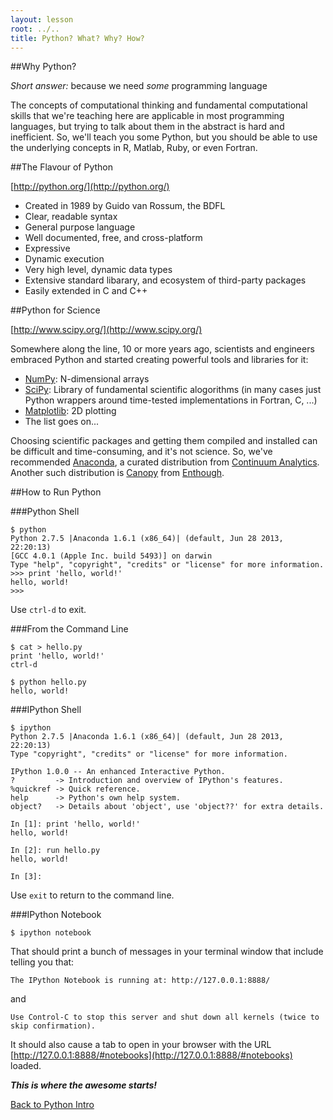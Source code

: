 ```yaml
---
layout: lesson
root: ../..
title: Python? What? Why? How?
---
```


##Why Python?

*Short answer:* because we need *some* programming language

The concepts of computational thinking and fundamental computational skills that we're teaching here are applicable in most programming languages,
but trying to talk about them in the abstract is hard and inefficient.
So, we'll teach you some Python, but you should be able to use the underlying concepts in R, Matlab, Ruby, or even Fortran.


##The Flavour of Python

[http://python.org/](http://python.org/)

* Created in 1989 by Guido van Rossum, the BDFL
* Clear, readable syntax
* General purpose language
* Well documented, free, and cross-platform
* Expressive
* Dynamic execution
* Very high level, dynamic data types
* Extensive standard libarary, and ecosystem of third-party packages
* Easily extended in C and C++


##Python for Science

[http://www.scipy.org/](http://www.scipy.org/)

Somewhere along the line,
10 or more years ago,
scientists and engineers embraced Python and started creating powerful tools and libraries for it:

* [NumPy][numpy]: N-dimensional arrays
* [SciPy][scipy]: Library of fundamental scientific alogorithms (in many cases just Python wrappers around time-tested implementations in Fortran, C, ...)
* [Matplotlib][matplotlib]: 2D plotting
* The list goes on...

[numpy]: http://numpy.scipy.org/
[scipy]: http://www.scipy.org/scipylib/index.html
[matplotlib]: http://matplotlib.org/

Choosing scientific packages and getting them compiled and installed can be difficult and time-consuming,
and it's not science.
So,
we've recommended [Anaconda][anaconda],
a curated distribution from [Continuum Analytics][continuum].
Another such distribution is [Canopy][canopy] from [Enthough][enthought].

[anaconda]: https://store.continuum.io/cshop/anaconda/
[continuum]: http://continuum.io/
[canopy]: https://www.enthought.com/products/canopy/
[enthought]: https://www.enthought.com/

##How to Run Python

###Python Shell

```
$ python
Python 2.7.5 |Anaconda 1.6.1 (x86_64)| (default, Jun 28 2013, 22:20:13)
[GCC 4.0.1 (Apple Inc. build 5493)] on darwin
Type "help", "copyright", "credits" or "license" for more information.
>>> print 'hello, world!'
hello, world!
>>>
```
Use `ctrl-d` to exit.


###From the Command Line

```
$ cat > hello.py
print 'hello, world!'
ctrl-d

$ python hello.py
hello, world!
```

###IPython Shell

```
$ ipython
Python 2.7.5 |Anaconda 1.6.1 (x86_64)| (default, Jun 28 2013, 22:20:13)
Type "copyright", "credits" or "license" for more information.

IPython 1.0.0 -- An enhanced Interactive Python.
?         -> Introduction and overview of IPython's features.
%quickref -> Quick reference.
help      -> Python's own help system.
object?   -> Details about 'object', use 'object??' for extra details.

In [1]: print 'hello, world!'
hello, world!

In [2]: run hello.py
hello, world!

In [3]:
```
Use `exit` to return to the command line.

###IPython Notebook

```
$ ipython notebook
```

That should print a bunch of messages in your terminal window that include telling you that:

```
The IPython Notebook is running at: http://127.0.0.1:8888/
```

and

```
Use Control-C to stop this server and shut down all kernels (twice to skip confirmation).
```

It should also cause a tab to open in your browser with the URL [http://127.0.0.1:8888/#notebooks](http://127.0.0.1:8888/#notebooks) loaded.

***This is where the awesome starts!***


[Back to Python Intro](index.html)
